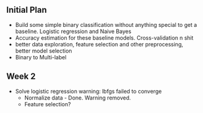 ## Initial Plan

* Build some simple binary classification without anything special to get a baseline. Logistic regression and Naive Bayes
* Accuracy estimation for these baseline models. Cross-validation n shit
* better data exploration, feature selection and other preprocessing, better model selection
* Binary to Multi-label

## Week 2

* Solve logistic regression warning: lbfgs failed to converge
	* Normalize data - Done. Warning removed.
	* Feature selection?

